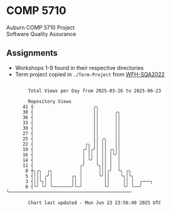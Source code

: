 # COMP 5710
Auburn COMP 5710 Project  
Software Quality Assurance

## Assignments
- Workshops 1-9 found in their respective directories
- Term project copied in `./Term-Project` from [WFH-SQA2022](https://github.com/wumphlett/WFH-SQA2022-AUBURN)

```

        Total Views per Day from 2025-03-26 to 2025-06-23

        Repository Views
      41 ┼                      ╭╮
      38 ┤                      ││      ╭╮
      36 ┤                      ││      ││
      33 ┤                      ││      ││
      30 ┤                      ││      ││
      27 ┤                      ││      ││
      25 ┤                      ││ ╭╮   ││
      22 ┤                   ╭╮ ││ ││   ││
      19 ┤                  ╭╯│╭╯│ ││ ╭╮││
      16 ┤                  │ ││ │ ││ │╰╯│
      14 ┤                  │ ╰╯ │ ││ │  │
      11 ┤                 ╭╯    ╰╮││ │  │
       8 ┼╮╭╮  ╭╮          │      │││╭╯  ╰╮ ╭╮
       5 ┤│││ ╭╯│       ╭╮ │      ╰╯││    ╰╮│╰╮
       3 ┤││╰╮│ │       ││ │        ││     ││ │  ╭───╮
       0 ┤╰╯ ╰╯ ╰───────╯╰─╯        ╰╯     ╰╯ ╰──╯   ╰─────────────────────────────────────────────

        Chart last updated - Mon Jun 23 23:56:40 2025 UTC
        
```
